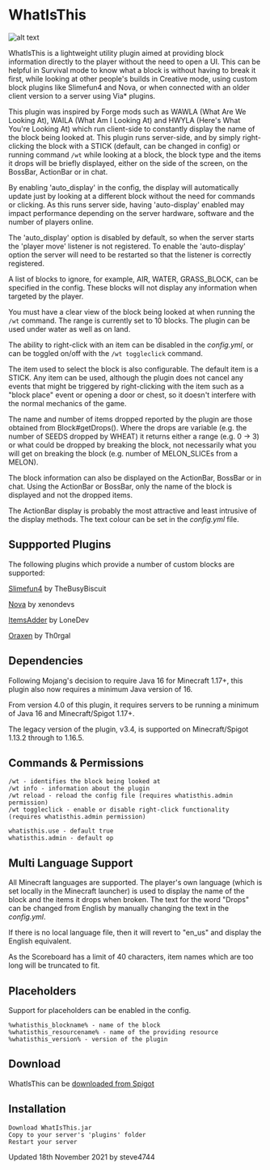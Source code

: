 # WhatIsThis

![alt text](https://user-images.githubusercontent.com/6975392/106388678-9858b180-63d7-11eb-9941-91aaa0ef6fc2.png "WhatIsThis by steve4744")

WhatIsThis is a lightweight utility plugin aimed at providing block information directly to the player without the need to open a UI. This can be helpful in Survival mode to know what a block is without having to break it first, while looking at other people's builds in Creative mode, using custom block plugins like Slimefun4 and Nova, or when connected with an older client version to a server using Via* plugins.

This plugin was inspired by Forge mods such as WAWLA (What Are We Looking At), WAILA (What Am I Looking At) and HWYLA (Here's What You're Looking At) which run client-side to constantly display the name of the block being looked at. This plugin runs server-side, and by simply right-clicking the block with a STICK (default, can be changed in config) or running command `/wt` while looking at a block, the block type and the items it drops will be briefly displayed, either on the side of the screen, on the BossBar, ActionBar or in chat.

By enabling 'auto_display' in the config, the display will automatically update just by looking at a different block without the need for commands or clicking. As this runs server side, having 'auto-display' enabled may impact performance depending on the server hardware, software and the number of players online.

The 'auto_display' option is disabled by default, so when the server starts the 'player move' listener is not registered. To enable the 'auto-display' option the server will need to be restarted so that the listener is correctly registered.

A list of blocks to ignore, for example, AIR, WATER, GRASS_BLOCK, can be specified in the config. These blocks will not display any information when targeted by the player.

You must have a clear view of the block being looked at when running the `/wt` command. The range is currently set to 10 blocks. The plugin can be used under water as well as on land.

The ability to right-click with an item can be disabled in the _config.yml_, or can be toggled on/off with the `/wt toggleclick` command.

The item used to select the block is also configurable. The default item is a STICK. Any item can be used, although the plugin does not cancel any events that might be triggered by right-clicking with the item such as a "block place" event or opening a door or chest, so it doesn't interfere with the normal mechanics of the game.

The name and number of items dropped reported by the plugin are those obtained from Block#getDrops(). Where the drops are variable (e.g. the number of SEEDS dropped by WHEAT) it returns either a range (e.g. 0 -> 3) or what could be dropped by breaking the block, not necessarily what you will get on breaking the block (e.g. number of MELON_SLICEs from a MELON).

The block information can also be displayed on the ActionBar, BossBar or in chat. Using the ActionBar or BossBar, only the name of the block is displayed and not the dropped items.

The ActionBar display is probably the most attractive and least intrusive of the display methods. The text colour can be set in the _config.yml_ file.

## Suppported Plugins

The following plugins which provide a number of custom blocks are supported:

[Slimefun4](https://github.com/Slimefun/Slimefun4/ "Slimefun4") by TheBusyBiscuit

[Nova](https://github.com/xenondevs/Nova/ "Nova") by xenondevs

[ItemsAdder](https://www.spigotmc.org/resources/%E2%9C%85must-have%E2%9C%85-itemsadder%E2%9C%A8custom-items-huds-guis-mobs-3dmodels-emojis-blocks-wings-hats-liquids.73355/ "ItemsAdder") by LoneDev

[Oraxen](https://github.com/oraxen/oraxen/ "Oraxen") by Th0rgal

## Dependencies
Following Mojang's decision to require Java 16 for Minecraft 1.17+, this plugin also now requires a minimum Java version of 16.

From version 4.0 of this plugin, it requires servers to be running a minimum of Java 16 and Minecraft/Spigot 1.17+.

The legacy version of the plugin, v3.4, is supported on Minecraft/Spigot 1.13.2 through to 1.16.5.


## Commands & Permissions
```
/wt - identifies the block being looked at
/wt info - information about the plugin
/wt reload - reload the config file (requires whatisthis.admin permission)
/wt toggleclick - enable or disable right-click functionality (requires whatisthis.admin permission)
```
```
whatisthis.use - default true
whatisthis.admin - default op
```

## Multi Language Support
All Minecraft languages are supported. The player's own language (which is set locally in the Minecraft launcher) is used to display the name of the block and the items it drops when broken. The text for the word "Drops" can be changed from English by manually changing the text in the _config.yml_.

If there is no local language file, then it will revert to "en_us" and display the English equivalent.

As the Scoreboard has a limit of 40 characters, item names which are too long will be truncated to fit.


## Placeholders
Support for placeholders can be enabled in the config.
```
%whatisthis_blockname% - name of the block
%whatisthis_resourcename% - name of the providing resource
%whatisthis_version% - version of the plugin
```
    
## Download
WhatIsThis can be [downloaded from Spigot](https://www.spigotmc.org/resources/whatisthis-identify-the-block-you-are-looking-at.65050/ "WhatIsThis by steve4744")

## Installation

    Download WhatIsThis.jar
    Copy to your server's 'plugins' folder
    Restart your server



Updated 18th November 2021 by steve4744

